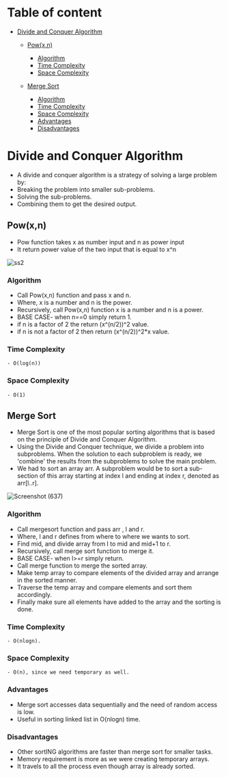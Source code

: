 # Table of content

- [Divide and Conquer Algorithm](#divide-and-conquer-algorithm)
   - [Pow(x,n)](#Pow(x,n))
      - [Algorithm](#algorithm)
      - [Time Complexity](#time-complexity)
      - [Space Complexity](#space-complexity)
     
   - [Merge Sort](#merge-sort)
      - [Algorithm](#algorithm)
      - [Time Complexity](#time-complexity)
      - [Space Complexity](#space-complexity)
      - [Advantages](#advantages)
      - [Disadvantages](#disadvantages)


# Divide and Conquer Algorithm

- A divide and conquer algorithm is a strategy of solving a large problem by:
- Breaking the problem into smaller sub-problems.
- Solving the sub-problems.
- Combining them to get the desired output.

## Pow(x,n)

- Pow function takes x as number input and n as power input
- It return power value of the two input that is equal to x^n

![ss2](https://user-images.githubusercontent.com/75080313/170106563-6acc84b6-0b84-492f-b932-f7efd2eac8e3.png)

### Algorithm
- Call Pow(x,n) function and pass x and n.
- Where, x is a number and n is the power.
- Recursively, call Pow(x,n) function x is a number and n is a power.
- BASE CASE- when n==0 simply return 1.
- if n is a factor of 2 the return (x^(n/2))^2 value.
- if n is not a factor of 2 then return (x^(n/2))^2*x value.

### Time Complexity
```
- O(log(n))
```

### Space Complexity
```
- O(1)
```


## Merge Sort

- Merge Sort is one of the most popular sorting algorithms that is based on the principle of Divide and Conquer Algorithm.
- Using the Divide and Conquer technique, we divide a problem into subproblems. When the solution to each subproblem is ready, we 'combine' the results from the subproblems to solve the main problem.
- We had to sort an array arr. A subproblem would be to sort a sub-section of this array starting at index l and ending at index r, denoted as arr[l..r].

![Screenshot (637)](https://user-images.githubusercontent.com/98539013/169039682-0e5bcddd-e9ae-4a2c-800a-4f4f36d5857c.png)

### Algorithm
- Call mergesort function and pass arr , l and r.
- Where, l and r defines from where to where we wants to sort.
- Find mid, and divide array from l to mid and mid+1 to r.
- Recursively, call merge sort function to merge it.
- BASE CASE- when l>=r simply return.
- Call merge function to merge the sorted array.
- Make temp array to compare elements of the divided array and arrange in the sorted manner.
- Traverse the temp array and compare elements and sort them accordingly.
- Finally make sure all elements have added to the array and the sorting is done.


### Time Complexity
```
- O(nlogn).
```

### Space Complexity
```
- O(n), since we need temporary as well.
```

### Advantages

- Merge sort accesses data sequentially and the need of random access is low.
- Useful in sorting linked list in O(nlogn) time.

### Disadvantages

- Other sortING algorithms are faster than merge sort for smaller tasks.
- Memory requirement is more as we were creating temporary arrays.
- It travels to all the process even though array is already sorted.
